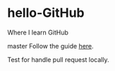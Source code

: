 # hello-GitHub
Where I learn GitHub

 master
Follow the guide [here](https://guides.github.com/activities/hello-world/).

Test for handle pull request locally.
